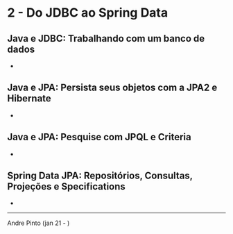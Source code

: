 # 2 - Do JDBC ao Spring Data

## Java e JDBC: Trabalhando com um banco de dados
*
## Java e JPA: Persista seus objetos com a JPA2 e Hibernate
*
## Java e JPA: Pesquise com JPQL e Criteria
*
## Spring Data JPA: Repositórios, Consultas, Projeções e Specifications 
*

---
Andre Pinto (jan 21 - )
